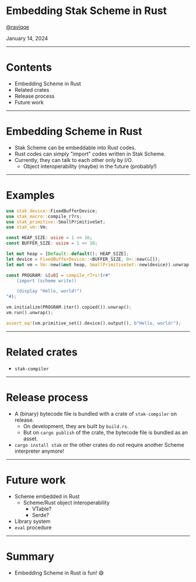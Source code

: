 # Embedding Stak Scheme in Rust

[@raviqqe](https://github.com/raviqqe)

January 14, 2024

---

# Contents

- Embedding Scheme in Rust
- Related crates
- Release process
- Future work

---

# Embedding Scheme in Rust

- Stak Scheme can be embeddable into Rust codes.
- Rust codes can simply "import" codes written in Stak Scheme.
- Currently, they can talk to each other only by I/O.
  - Object interoperability (maybe) in the future (probably!)

---

# Examples

```rust
use stak_device::FixedBufferDevice;
use stak_macro::compile_r7rs;
use stak_primitive::SmallPrimitiveSet;
use stak_vm::Vm;

const HEAP_SIZE: usize = 1 << 16;
const BUFFER_SIZE: usize = 1 << 10;

let mut heap = [Default::default(); HEAP_SIZE];
let device = FixedBufferDevice::<BUFFER_SIZE, 0>::new(&[]);
let mut vm = Vm::new(&mut heap, SmallPrimitiveSet::new(device)).unwrap();

const PROGRAM: &[u8] = compile_r7rs!(r#"
    (import (scheme write))

    (display "Hello, world!")
"#);

vm.initialize(PROGRAM.iter().copied()).unwrap();
vm.run().unwrap();

assert_eq!(vm.primitive_set().device().output(), b"Hello, world!");
```

---

# Related crates

- `stak-compiler`

---

# Release process

- A (binary) bytecode file is bundled with a crate of `stak-compiler` on release.
  - On development, they are built by `build.rs`.
  - But on `cargo publish` of the crate, the bytecode file is bundled as an asset.
- `cargo install stak` or the other crates do not require another Scheme interpreter anymore!

---

# Future work

- Scheme embedded in Rust
  - Scheme/Rust object interoperability
    - VTable?
    - Serde?
- Library system
- `eval` procedure

---

# Summary

- Embedding Scheme in Rust is fun! 😄
